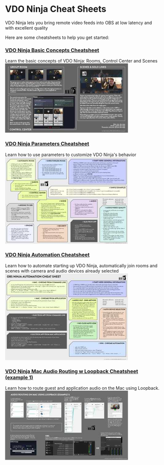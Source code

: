# VDO Ninja Cheat Sheets

VDO Ninja lets you bring remote video feeds into OBS at low latency and with excellent quality

Here are some cheatsheets to help you get started:

### [VDO Ninja Basic Concepts Cheatsheet](basicconcepts/cheatsheet_obsn_basic_concepts.md)
Learn the basic concepts of VDO Ninja: Rooms, Control Center and Scenes   
[![OBS Ninja | cheat-sheet](basicconcepts/OBSN_basic_concepts_thumbnail.jpg)](basicconcepts/cheatsheet_obsn_basic_concepts.md)

### [VDO Ninja Parameters Cheatsheet](cheatsheet/cheatsheet_obsn_parameters.md)
Learn how to use parameters to customize VDO Ninja's behavior   
[![OBS Ninja | cheat-sheet](cheatsheet/OBSN_cheat-sheet_thumbnail.jpg)](cheatsheet/cheatsheet_obsn_parameters.md)

### [VDO Ninja Automation Cheatsheet](automation/cheatsheet_obsn_automation.md)
Learn how to automate starting up VDO Ninja, automatically join rooms and scenes with camera and audio devices already selected   
[![OBS Ninja | cheat-sheet](automation/OBSN_automation_cheat-sheet_thumbnail.jpg)](automation/cheatsheet_obsn_automation.md)

### [VDO Ninja Mac Audio Routing w Loopback Cheatsheet (example 1)](loopbackrouting1/cheatsheet_obsn_loopback_routing1.md)
Learn how to route guest and application audio on the Mac using Loopback.   
[![OBS Ninja | cheat-sheet](loopbackrouting1/loopbackrouting1_thumbnail.jpg)](loopbackrouting1/cheatsheet_obsn_loopback_routing1.md)

